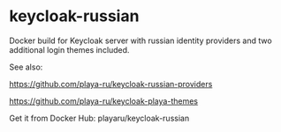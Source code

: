 # keycloak-russian

Docker build for Keycloak server with russian identity providers and two additional login themes included.

See also:

https://github.com/playa-ru/keycloak-russian-providers

https://github.com/playa-ru/keycloak-playa-themes

Get it from Docker Hub: playaru/keycloak-russian

